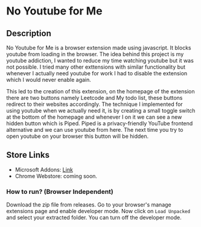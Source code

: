 # No Youtube for Me

## Description

No Youtube for Me is a browser extension made using javascript. It blocks youtube from loading in the browser. The idea behind this project is my youtube addiction, I wanted to reduce my time watching youtube but it was not possible. I tried many other exttensions with similar functionality but whenever I actually need youtube for work I had to disable the extension which I would never enable again.

This led to the creation of this extension, on the homepage of the extension there are two buttons namely Leetcode and My todo list, these buttons redirect to their websites accordingly. The technique I implemented for using youtube when we actually need it, is by creating a small toggle switch at the bottom of the homepage and whenever I on it we can see a new hidden button which is Piped. Piped is a privacy-friendly YouTube frontend alternative and we can use youtube from here. The next time you try to open youtube on your browser this button will be hidden.

## Store Links
[//]: # (Not tested for firefox.)

- Microsoft Addons: [Link](https://microsoftedge.microsoft.com/addons/detail/no-youtube-for-me/hpobbhnibgndldhbmagkhalmfnbafmmf)
- Chrome Webstore: coming soon.

### How to run? (Browser Independent)

Download the zip file from releases. Go to your browser's manage extensions page and enable developer mode. Now click on `Load Unpacked` and select your extracted folder. You can turn off the developer mode.


